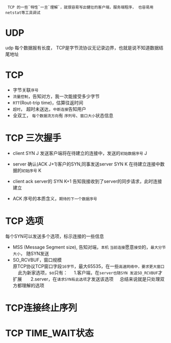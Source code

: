 
     TCP 的一些`特性`一旦`理解`，就很容易写出健壮的客户端，服务端程序， 也容易用netstat等工具调试
    
 UDP
 ===
 udp 每个数据报有长度， TCP是字节流协议无记录边界，也就是说不知道数据结尾地址
    
 TCP
 ===
* 字节关联`序号`
* `流量控制`，告知对方，我一次能接受多少字节
* `RTT`(Rout-trip time)，估算往返时间
* `超时`， 超时未送达，`中断连接`告知用户
* 全双工， `每个数据流方向`有 `序列号`、`窗口大小`状态信息
    
 TCP 三次握手
 ===========
* client SYN J 发送客户端将在待建立的连接中，发送的`初始数据序号` J
* server 确认(ACK J+1)客户的SYN,同事发送server SYN K 在待建立连接中数据的`初始序号` K
* client ack server的 SYN K+1 告知我接收到了server的同步请求，此时连接建立
  
* ACK 序号的本质含义，`期待的下一个数据序号`
 
 TCP 选项
 ========
 每个SYN可以发送多个选项，标示连接的一些信息
 * MSS (Message Segment size), 告知对端，`本机` `当前连接`愿意`接受`的，`最大分节大小`， 随SYN发送
 * SO_RCVBUF，窗口规模  
     原TCP协议TCP窗口字段`16字节`，最大65535，在一些`高速网络中，要求更大窗口`  
     此为新家选项，so只有：
     1.客户端，在`server也随SYN 发送SO_RCVBUF`才扩展  
     2.server，在`请求SYN有此选项`才发送该选项
     总结来说就是只处理双方都理解的选项
 
 TCP连接终止序列
 ==============
 
 
 TCP TIME_WAIT状态
 =================
